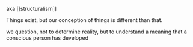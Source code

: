 aka [[structuralism]]

Things exist, but our conception of things is different than that.

we question, not to determine reality, but to understand a meaning that a conscious person has developed
